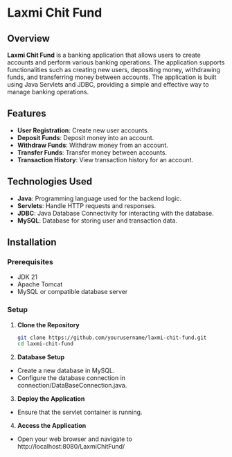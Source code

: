 # Laxmi Chit Fund

## Overview

**Laxmi Chit Fund** is a banking application that allows users to create accounts and perform various banking operations. The application supports functionalities such as creating new users, depositing money, withdrawing funds, and transferring money between accounts. The application is built using Java Servlets and JDBC, providing a simple and effective way to manage banking operations.

## Features

- **User Registration**: Create new user accounts.
- **Deposit Funds**: Deposit money into an account.
- **Withdraw Funds**: Withdraw money from an account.
- **Transfer Funds**: Transfer money between accounts.
- **Transaction History**: View transaction history for an account.

## Technologies Used
- **Java**: Programming language used for the backend logic.
- **Servlets**: Handle HTTP requests and responses.
- **JDBC**: Java Database Connectivity for interacting with the database.
- **MySQL**: Database for storing user and transaction data.

## Installation

### Prerequisites
- JDK 21 
- Apache Tomcat 
- MySQL or compatible database server

### Setup

1. **Clone the Repository**

   ```bash
   git clone https://github.com/yourusername/laxmi-chit-fund.git
   cd laxmi-chit-fund

2. **Database Setup**
- Create a new database in MySQL.
- Configure the database connection  in connection/DataBaseConnection.java.

3. **Deploy the Application**
- Ensure that the servlet container is running.
  
4. **Access the Application**
- Open your web browser and navigate to http://localhost:8080/LaxmiChitFund/
